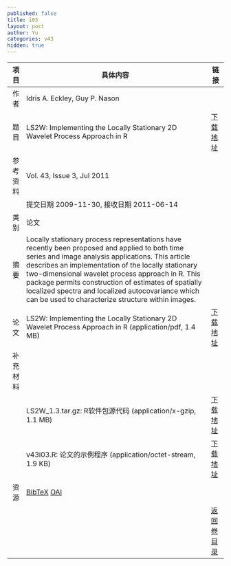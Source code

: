 ```yaml
---
published: false
title: i03
layout: post
author: Yu
categories: v43
hidden: true
---
```


| 项目 | 具体内容 | 链接 |
|---:|---|---|
| 作者 | Idris A. Eckley, Guy P. Nason| |
| 题目 |LS2W: Implementing the Locally Stationary 2D Wavelet Process Approach in R | [下载地址](http://www.jstatsoft.org/v43/i03/paper) |
| 参考资料 |Vol. 43, Issue 3, Jul 2011 | |
| | 提交日期 2009-11-30, 接收日期 2011-06-14| | 
| 类别 | 论文| |
| 摘要 | Locally stationary process representations have recently been proposed and applied to both time series and image analysis applications. This article describes an implementation of the locally stationary two-dimensional wavelet process approach in R. This package permits construction of estimates of spatially localized spectra and localized autocovariance which can be used to characterize structure within images.| |
| 论文 | LS2W: Implementing the Locally Stationary 2D Wavelet Process Approach in R  (application/pdf, 1.4 MB)| [下载地址](http://www.jstatsoft.org/v43/i03/paper) |
| 补充材料 | | |
| |LS2W_1.3.tar.gz: R软件包源代码  (application/x-gzip, 1.1 MB)|  [下载地址](http://www.jstatsoft.org/v43/i03/supp/1) |
| |v43i03.R: 论文的示例程序  (application/octet-stream, 1.9 KB)|  [下载地址](http://www.jstatsoft.org/v43/i03/supp/2) |
| 资源 | [BibTeX](http://www.jstatsoft.org/v43/i03/bibtex) [OAI](http://www.jstatsoft.org/oai?verb=GetRecord&identifier=oai.jstatsoft/v43/i03&prefix=oai_dc)| |
| |  | [返回卷目录]({{site.baseurl}}/volume/v43.html) |